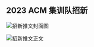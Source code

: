## 2023 ACM 集训队招新

![招新推文封面图](/img/23%E6%8B%9B%E6%96%B0%E5%B0%81%E9%9D%A2%E5%9B%BE.png)

![招新推文正文](/img/23%E6%8B%9B%E6%96%B0%E6%AD%A3%E6%96%87%E9%95%BF%E5%9B%BE.jpg)